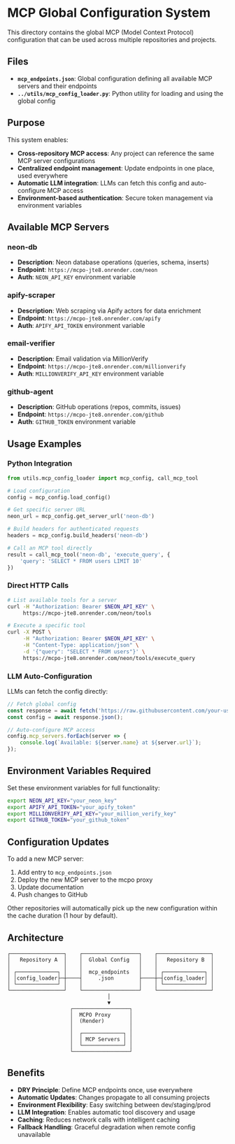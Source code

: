 # MCP Global Configuration System

This directory contains the global MCP (Model Context Protocol) configuration that can be used across multiple repositories and projects.

## Files

- **`mcp_endpoints.json`**: Global configuration defining all available MCP servers and their endpoints
- **`../utils/mcp_config_loader.py`**: Python utility for loading and using the global config

## Purpose

This system enables:
- **Cross-repository MCP access**: Any project can reference the same MCP server configurations
- **Centralized endpoint management**: Update endpoints in one place, used everywhere
- **Automatic LLM integration**: LLMs can fetch this config and auto-configure MCP access
- **Environment-based authentication**: Secure token management via environment variables

## Available MCP Servers

### neon-db
- **Description**: Neon database operations (queries, schema, inserts)
- **Endpoint**: `https://mcpo-jte8.onrender.com/neon`
- **Auth**: `NEON_API_KEY` environment variable

### apify-scraper
- **Description**: Web scraping via Apify actors for data enrichment
- **Endpoint**: `https://mcpo-jte8.onrender.com/apify`
- **Auth**: `APIFY_API_TOKEN` environment variable

### email-verifier
- **Description**: Email validation via MillionVerify
- **Endpoint**: `https://mcpo-jte8.onrender.com/millionverify`
- **Auth**: `MILLIONVERIFY_API_KEY` environment variable

### github-agent
- **Description**: GitHub operations (repos, commits, issues)
- **Endpoint**: `https://mcpo-jte8.onrender.com/github`
- **Auth**: `GITHUB_TOKEN` environment variable

## Usage Examples

### Python Integration

```python
from utils.mcp_config_loader import mcp_config, call_mcp_tool

# Load configuration
config = mcp_config.load_config()

# Get specific server URL
neon_url = mcp_config.get_server_url('neon-db')

# Build headers for authenticated requests
headers = mcp_config.build_headers('neon-db')

# Call an MCP tool directly
result = call_mcp_tool('neon-db', 'execute_query', {
    'query': 'SELECT * FROM users LIMIT 10'
})
```

### Direct HTTP Calls

```bash
# List available tools for a server
curl -H "Authorization: Bearer $NEON_API_KEY" \
     https://mcpo-jte8.onrender.com/neon/tools

# Execute a specific tool
curl -X POST \
     -H "Authorization: Bearer $NEON_API_KEY" \
     -H "Content-Type: application/json" \
     -d '{"query": "SELECT * FROM users"}' \
     https://mcpo-jte8.onrender.com/neon/tools/execute_query
```

### LLM Auto-Configuration

LLMs can fetch the config directly:

```javascript
// Fetch global config
const response = await fetch('https://raw.githubusercontent.com/your-username/imo-creator/main/config/mcp_endpoints.json');
const config = await response.json();

// Auto-configure MCP access
config.mcp_servers.forEach(server => {
    console.log(`Available: ${server.name} at ${server.url}`);
});
```

## Environment Variables Required

Set these environment variables for full functionality:

```bash
export NEON_API_KEY="your_neon_key"
export APIFY_API_TOKEN="your_apify_token"
export MILLIONVERIFY_API_KEY="your_million_verify_key"
export GITHUB_TOKEN="your_github_token"
```

## Configuration Updates

To add a new MCP server:

1. Add entry to `mcp_endpoints.json`
2. Deploy the new MCP server to the mcpo proxy
3. Update documentation
4. Push changes to GitHub

Other repositories will automatically pick up the new configuration within the cache duration (1 hour by default).

## Architecture

```
┌─────────────────┐    ┌──────────────────┐    ┌─────────────────┐
│   Repository A  │    │  Global Config   │    │   Repository B  │
│                 │    │                  │    │                 │
│ ┌─────────────┐ │    │  mcp_endpoints   │    │ ┌─────────────┐ │
│ │config_loader├─┼────┤     .json        ├────┼─┤config_loader│ │
│ └─────────────┘ │    │                  │    │ └─────────────┘ │
└─────────────────┘    └──────────────────┘    └─────────────────┘
                                │
                                ▼
                    ┌──────────────────┐
                    │  MCPO Proxy      │
                    │  (Render)        │
                    │                  │
                    │  ┌─────────────┐ │
                    │  │ MCP Servers │ │
                    │  └─────────────┘ │
                    └──────────────────┘
```

## Benefits

- **DRY Principle**: Define MCP endpoints once, use everywhere
- **Automatic Updates**: Changes propagate to all consuming projects
- **Environment Flexibility**: Easy switching between dev/staging/prod
- **LLM Integration**: Enables automatic tool discovery and usage
- **Caching**: Reduces network calls with intelligent caching
- **Fallback Handling**: Graceful degradation when remote config unavailable